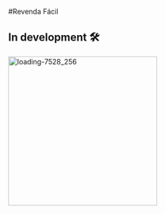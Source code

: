 #Revenda Fácil
## In development 🛠️

<img src="https://github.com/user-attachments/assets/f7753eca-c6bf-4b18-af07-0f722db2aa15" alt="loading-7528_256" width="300"/>
